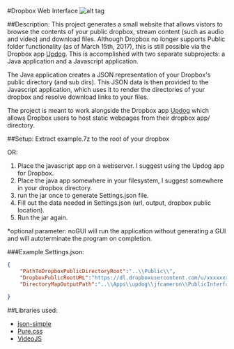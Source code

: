 #Dropbox Web Interface
![alt tag](http://jfcameron.github.io/Images/WebInterface_DirectoryExplorer/Big.png "")

##Description:
This project generates a small website that allows vistors to browse the contents of your public dropbox, stream content (such as audio and video) and download files.
Although Dropbox no longer supports Public folder functionality (as of March 15th, 2017), this is still possible via the Dropbox app [Updog](https://updog.co/).
This is accomplished with two separate subprojects: a Java application and a Javascript application.

The Java application creates a JSON representation of your Dropbox's public directory (and sub dirs). This JSON data is then provided to the Javascript application, which uses it to render the directories of your dropbox and resolve download links to your files.

The project is meant to work alongside the Dropbox app [Updog](https://updog.co/) which allows Dropbox users to host static webpages from their dropbox app/ directory.

##Setup:
Extract example.7z to the root of your dropbox 

OR:

1. Place the javascript app on a webserver. I suggest using the Updog app for Dropbox.
2. Place the java app somewhere in your filesystem, I suggest somewhere in your dropbox directory.
3. run the jar once to generate Settings.json file.
4. Fill out the data needed in Settings.json (url, output, dropbox public location).
5. Run the jar again.

*optional parameter: noGUI will run the application without generating a GUI and will autoterminate the program on completion.

###Example Settings.json:
```JSON
{
    "PathToDropboxPublicDirectoryRoot":"..\\Public\\",
    "DropboxPublicRootURL":"https://dl.dropboxusercontent.com/u/xxxxxxxxx/",
    "DirectoryMapOutputPath":"..\\Apps\\updog\\jfcameron\\PublicInterface\\"
    
}
```

##Libraries used:
* [json-simple](https://github.com/fangyidong/json-simple)
* [Pure.css](https://purecss.io/)
* [VideoJS](http://videojs.com/)